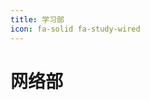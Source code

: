 ```yaml
---
title: 学习部
icon: fa-solid fa-study-wired
---
```


# 网络部

<div class="catalog-display-container">
  <Catalog base="/Study/" />
</div>

